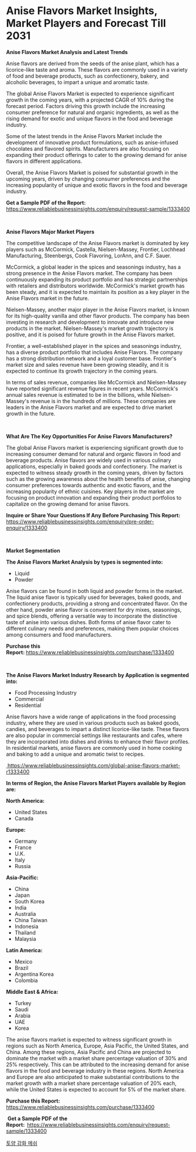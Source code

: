 <p><h1>Anise Flavors Market Insights, Market Players and Forecast Till 2031</h1></p><p><strong>Anise Flavors Market Analysis and Latest Trends</strong></p>
<p><p>Anise flavors are derived from the seeds of the anise plant, which has a licorice-like taste and aroma. These flavors are commonly used in a variety of food and beverage products, such as confectionery, bakery, and alcoholic beverages, to impart a unique and aromatic taste.</p><p>The global Anise Flavors Market is expected to experience significant growth in the coming years, with a projected CAGR of 10% during the forecast period. Factors driving this growth include the increasing consumer preference for natural and organic ingredients, as well as the rising demand for exotic and unique flavors in the food and beverage industry.</p><p>Some of the latest trends in the Anise Flavors Market include the development of innovative product formulations, such as anise-infused chocolates and flavored spirits. Manufacturers are also focusing on expanding their product offerings to cater to the growing demand for anise flavors in different applications.</p><p>Overall, the Anise Flavors Market is poised for substantial growth in the upcoming years, driven by changing consumer preferences and the increasing popularity of unique and exotic flavors in the food and beverage industry.</p></p>
<p><strong>Get a Sample PDF of the Report:&nbsp;</strong> <a href="https://www.reliablebusinessinsights.com/enquiry/request-sample/1333400">https://www.reliablebusinessinsights.com/enquiry/request-sample/1333400</a></p>
<p>&nbsp;</p>
<p><strong>Anise Flavors Major Market Players</strong></p>
<p><p>The competitive landscape of the Anise Flavors market is dominated by key players such as McCormick, Castella, Nielsen-Massey, Frontier, Lochhead Manufacturing, Steenbergs, Cook Flavoring, LorAnn, and C.F. Sauer. </p><p>McCormick, a global leader in the spices and seasonings industry, has a strong presence in the Anise Flavors market. The company has been continuously expanding its product portfolio and has strategic partnerships with retailers and distributors worldwide. McCormick's market growth has been steady, and it is expected to maintain its position as a key player in the Anise Flavors market in the future.</p><p>Nielsen-Massey, another major player in the Anise Flavors market, is known for its high-quality vanilla and other flavor products. The company has been investing in research and development to innovate and introduce new products in the market. Nielsen-Massey's market growth trajectory is positive, and it is poised for future growth in the Anise Flavors market.</p><p>Frontier, a well-established player in the spices and seasonings industry, has a diverse product portfolio that includes Anise Flavors. The company has a strong distribution network and a loyal customer base. Frontier's market size and sales revenue have been growing steadily, and it is expected to continue its growth trajectory in the coming years.</p><p>In terms of sales revenue, companies like McCormick and Nielsen-Massey have reported significant revenue figures in recent years. McCormick's annual sales revenue is estimated to be in the billions, while Nielsen-Massey's revenue is in the hundreds of millions. These companies are leaders in the Anise Flavors market and are expected to drive market growth in the future.</p></p>
<p>&nbsp;</p>
<p><strong>What Are The Key Opportunities For Anise Flavors Manufacturers?</strong></p>
<p><p>The global Anise Flavors market is experiencing significant growth due to increasing consumer demand for natural and organic flavors in food and beverage products. Anise flavors are widely used in various culinary applications, especially in baked goods and confectionery. The market is expected to witness steady growth in the coming years, driven by factors such as the growing awareness about the health benefits of anise, changing consumer preferences towards authentic and exotic flavors, and the increasing popularity of ethnic cuisines. Key players in the market are focusing on product innovation and expanding their product portfolios to capitalize on the growing demand for anise flavors.</p></p>
<p><strong>Inquire or Share Your Questions If Any Before Purchasing This Report:</strong> <a href="https://www.reliablebusinessinsights.com/enquiry/pre-order-enquiry/1333400">https://www.reliablebusinessinsights.com/enquiry/pre-order-enquiry/1333400</a></p>
<p>&nbsp;</p>
<p><strong>Market Segmentation</strong></p>
<p><strong>The Anise Flavors Market Analysis by types is segmented into:</strong></p>
<p><ul><li>Liquid</li><li>Powder</li></ul></p>
<p><p>Anise flavors can be found in both liquid and powder forms in the market. The liquid anise flavor is typically used for beverages, baked goods, and confectionery products, providing a strong and concentrated flavor. On the other hand, powder anise flavor is convenient for dry mixes, seasonings, and spice blends, offering a versatile way to incorporate the distinctive taste of anise into various dishes. Both forms of anise flavor cater to different culinary needs and preferences, making them popular choices among consumers and food manufacturers.</p></p>
<p><strong>Purchase this Report:&nbsp;</strong><a href="https://www.reliablebusinessinsights.com/purchase/1333400">https://www.reliablebusinessinsights.com/purchase/1333400</a></p>
<p>&nbsp;</p>
<p><strong>The Anise Flavors Market Industry Research by Application is segmented into:</strong></p>
<p><ul><li>Food Processing Industry</li><li>Commercial</li><li>Residential</li></ul></p>
<p><p>Anise flavors have a wide range of applications in the food processing industry, where they are used in various products such as baked goods, candies, and beverages to impart a distinct licorice-like taste. These flavors are also popular in commercial settings like restaurants and cafes, where they are incorporated into dishes and drinks to enhance their flavor profiles. In residential markets, anise flavors are commonly used in home cooking and baking to add a unique and aromatic twist to recipes.</p></p>
<p><a href="https://www.reliablebusinessinsights.com/global-anise-flavors-market-r1333400">&nbsp;https://www.reliablebusinessinsights.com/global-anise-flavors-market-r1333400</a></p>
<p><strong>In terms of Region, the Anise Flavors Market Players available by Region are:</strong></p>
<p>
    <p> <strong> North America: </strong>
        <ul>
            <li>United States</li>
            <li>Canada</li>
        </ul>
        </p> 
    <p> <strong> Europe: </strong>
        <ul>
            <li>Germany</li>
            <li>France</li>
            <li>U.K.</li>
            <li>Italy</li>
            <li>Russia</li>
        </ul>
        </p> 
    <p> <strong> Asia-Pacific: </strong>
        <ul>
            <li>China</li>
            <li>Japan</li>
            <li>South Korea</li>
            <li>India</li>
            <li>Australia</li>
            <li>China Taiwan</li>
            <li>Indonesia</li>
            <li>Thailand</li>
            <li>Malaysia</li>
        </ul>
        </p> 
    <p> <strong> Latin America: </strong>
        <ul>
            <li>Mexico</li>
            <li>Brazil</li>
            <li>Argentina Korea</li>
            <li>Colombia</li>
        </ul>
        </p> 
    <p> <strong> Middle East & Africa: </strong>
        <ul>
            <li>Turkey</li>
            <li>Saudi</li>
            <li>Arabia</li>
            <li>UAE</li>
            <li>Korea</li>
        </ul>
    </p>
    </p>
<p><p>The anise flavors market is expected to witness significant growth in regions such as North America, Europe, Asia Pacific, the United States, and China. Among these regions, Asia Pacific and China are projected to dominate the market with a market share percentage valuation of 30% and 25% respectively. This can be attributed to the increasing demand for anise flavors in the food and beverage industry in these regions. North America and Europe are also anticipated to make substantial contributions to the market growth with a market share percentage valuation of 20% each, while the United States is expected to account for 5% of the market share.</p></p>
<p><strong>Purchase this Report: </strong><a href="https://www.reliablebusinessinsights.com/purchase/1333400">https://www.reliablebusinessinsights.com/purchase/1333400</a></p>
<p>&nbsp;<strong>Get a Sample PDF of the Report:&nbsp;&nbsp;</strong><a href="https://www.reliablebusinessinsights.com/enquiry/request-sample/1333400">https://www.reliablebusinessinsights.com/enquiry/request-sample/1333400</a></p>
<p><strong></strong></p>
<p><p><a href="https://github.com/fernandotryO5lson96765/Market-Research-Report-List-2/blob/main/813422492749.md">토양 강화 메쉬</a></p></p>